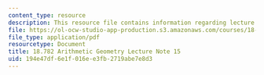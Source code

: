 ```yaml
---
content_type: resource
description: This resource file contains information regarding lecture 15.
file: https://ol-ocw-studio-app-production.s3.amazonaws.com/courses/18-782-introduction-to-arithmetic-geometry-fall-2013/194e47df6e1f016ee3fb2719abe7e8d3_MIT18_782F13_lec15.pdf
file_type: application/pdf
resourcetype: Document
title: 18.782 Arithmetic Geometry Lecture Note 15
uid: 194e47df-6e1f-016e-e3fb-2719abe7e8d3
---
```

